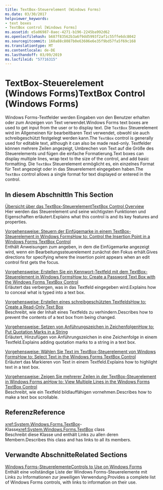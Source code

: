 ```yaml
---
title: TextBox-Steuerelement (Windows Forms)
ms.date: 03/30/2017
helpviewer_keywords:
- text boxes
- TextBox control [Windows Forms]
ms.assetid: e5a06987-8aec-4271-b196-2245ba992d62
ms.openlocfilehash: b687f83562b3a6f9dd5993f2af1c55ffe6dc8042
ms.sourcegitcommit: 160a88c8087b0e63606e6e35f9bd57fa5f69c168
ms.translationtype: MT
ms.contentlocale: de-DE
ms.lasthandoff: 03/09/2019
ms.locfileid: "57716315"
---
```

# <a name="textbox-control-windows-forms"></a><span data-ttu-id="8b674-102">TextBox-Steuerelement (Windows Forms)</span><span class="sxs-lookup"><span data-stu-id="8b674-102">TextBox Control (Windows Forms)</span></span>
<span data-ttu-id="8b674-103">Windows Forms-Textfelder werden Eingaben von den Benutzer erhalten oder zum Anzeigen von Text verwendet.</span><span class="sxs-lookup"><span data-stu-id="8b674-103">Windows Forms text boxes are used to get input from the user or to display text.</span></span> <span data-ttu-id="8b674-104">Die `TextBox` Steuerelement wird im Allgemeinen für bearbeitbaren Text verwendet, obwohl sie auch schreibgeschützt festgelegt werden kann.</span><span class="sxs-lookup"><span data-stu-id="8b674-104">The `TextBox` control is generally used for editable text, although it can also be made read-only.</span></span> <span data-ttu-id="8b674-105">Textfelder können mehrere Zeilen angezeigt, Umbrechen von Text auf die Größe des Steuerelements und fügen die einfache Formatierung.</span><span class="sxs-lookup"><span data-stu-id="8b674-105">Text boxes can display multiple lines, wrap text to the size of the control, and add basic formatting.</span></span> <span data-ttu-id="8b674-106">Die `TextBox` Steuerelement ermöglicht es, ein einzelnes Format für Text angezeigt oder in das Steuerelement eingegeben haben.</span><span class="sxs-lookup"><span data-stu-id="8b674-106">The `TextBox` control allows a single format for text displayed or entered in the control.</span></span>  
  
## <a name="in-this-section"></a><span data-ttu-id="8b674-107">In diesem Abschnitt</span><span class="sxs-lookup"><span data-stu-id="8b674-107">In This Section</span></span>  
 [<span data-ttu-id="8b674-108">Übersicht über das TextBox-Steuerelement</span><span class="sxs-lookup"><span data-stu-id="8b674-108">TextBox Control Overview</span></span>](textbox-control-overview-windows-forms.md)  
 <span data-ttu-id="8b674-109">Hier werden das Steuerelement und seine wichtigsten Funktionen und Eigenschaften erläutert.</span><span class="sxs-lookup"><span data-stu-id="8b674-109">Explains what this control is and its key features and properties.</span></span>  
  
 [<span data-ttu-id="8b674-110">Vorgehensweise: Steuern der Einfügemarke in einem TextBox-Steuerelement in Windows Forms</span><span class="sxs-lookup"><span data-stu-id="8b674-110">How to: Control the Insertion Point in a Windows Forms TextBox Control</span></span>](how-to-control-the-insertion-point-in-a-windows-forms-textbox-control.md)  
 <span data-ttu-id="8b674-111">Enthält Anweisungen zum angeben, in dem die Einfügemarke angezeigt wird, wenn ein Bearbeitungssteuerelement zunächst den Fokus erhält.</span><span class="sxs-lookup"><span data-stu-id="8b674-111">Gives directions for specifying where the insertion point appears when an edit control first gets the focus.</span></span>  
  
 [<span data-ttu-id="8b674-112">Vorgehensweise: Erstellen Sie ein Kennwort-Textfeld mit dem TextBox-Steuerelement in Windows Forms</span><span class="sxs-lookup"><span data-stu-id="8b674-112">How to: Create a Password Text Box with the Windows Forms TextBox Control</span></span>](how-to-create-a-password-text-box-with-the-windows-forms-textbox-control.md)  
 <span data-ttu-id="8b674-113">Erläutert das verbergen, was in das Textfeld eingegeben wird.</span><span class="sxs-lookup"><span data-stu-id="8b674-113">Explains how to conceal what is typed into a text box.</span></span>  
  
 [<span data-ttu-id="8b674-114">Vorgehensweise: Erstellen eines schreibgeschützten Textfelds</span><span class="sxs-lookup"><span data-stu-id="8b674-114">How to: Create a Read-Only Text Box</span></span>](how-to-create-a-read-only-text-box-windows-forms.md)  
 <span data-ttu-id="8b674-115">Beschreibt, wie der Inhalt eines Textfelds zu verhindern.</span><span class="sxs-lookup"><span data-stu-id="8b674-115">Describes how to prevent the contents of a text box from being changed.</span></span>  
  
 [<span data-ttu-id="8b674-116">Vorgehensweise: Setzen von Anführungszeichen in Zeichenfolgen</span><span class="sxs-lookup"><span data-stu-id="8b674-116">How to: Put Quotation Marks in a String</span></span>](how-to-put-quotation-marks-in-a-string-windows-forms.md)  
 <span data-ttu-id="8b674-117">Erläutert, Hinzufügen von Anführungszeichen in eine Zeichenfolge in einem Textfeld.</span><span class="sxs-lookup"><span data-stu-id="8b674-117">Explains adding quotation marks to a string in a text box.</span></span>  
  
 [<span data-ttu-id="8b674-118">Vorgehensweise: Wählen Sie Text im TextBox-Steuerelement von Windows Forms</span><span class="sxs-lookup"><span data-stu-id="8b674-118">How to: Select Text in the Windows Forms TextBox Control</span></span>](how-to-select-text-in-the-windows-forms-textbox-control.md)  
 <span data-ttu-id="8b674-119">Erläutert das Markieren von Text in einem Textfeld.</span><span class="sxs-lookup"><span data-stu-id="8b674-119">Explains how to highlight text in a text box.</span></span>  
  
 [<span data-ttu-id="8b674-120">Vorgehensweise: Zeigen Sie mehrerer Zeilen in der TextBox-Steuerelement in Windows Forms an</span><span class="sxs-lookup"><span data-stu-id="8b674-120">How to: View Multiple Lines in the Windows Forms TextBox Control</span></span>](how-to-view-multiple-lines-in-the-windows-forms-textbox-control.md)  
 <span data-ttu-id="8b674-121">Beschreibt, wie ein Textfeld bildlauffähigen vornehmen.</span><span class="sxs-lookup"><span data-stu-id="8b674-121">Describes how to make a text box scrollable.</span></span>  
  
## <a name="reference"></a><span data-ttu-id="8b674-122">Referenz</span><span class="sxs-lookup"><span data-stu-id="8b674-122">Reference</span></span>  
 <span data-ttu-id="8b674-123"><xref:System.Windows.Forms.TextBox>-Klasse</span><span class="sxs-lookup"><span data-stu-id="8b674-123"><xref:System.Windows.Forms.TextBox> class</span></span>  
 <span data-ttu-id="8b674-124">Beschreibt diese Klasse und enthält Links zu allen deren Membern.</span><span class="sxs-lookup"><span data-stu-id="8b674-124">Describes this class and has links to all its members.</span></span>  
  
## <a name="related-sections"></a><span data-ttu-id="8b674-125">Verwandte Abschnitte</span><span class="sxs-lookup"><span data-stu-id="8b674-125">Related Sections</span></span>  
 [<span data-ttu-id="8b674-126">Windows Forms-Steuerelemente</span><span class="sxs-lookup"><span data-stu-id="8b674-126">Controls to Use on Windows Forms</span></span>](controls-to-use-on-windows-forms.md)  
 <span data-ttu-id="8b674-127">Enthält eine vollständige Liste der Windows Forms-Steuerelemente mit Links zu Informationen zur jeweiligen Verwendung.</span><span class="sxs-lookup"><span data-stu-id="8b674-127">Provides a complete list of Windows Forms controls, with links to information on their use.</span></span>
